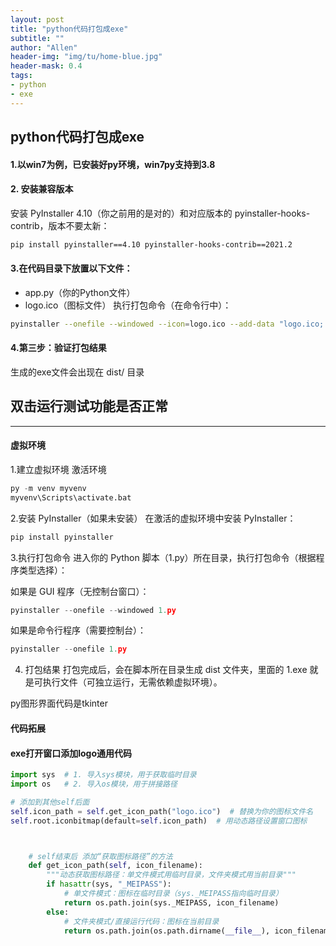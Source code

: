 ```yaml
---
layout: post
title: "python代码打包成exe"
subtitle: ""
author: "Allen"
header-img: "img/tu/home-blue.jpg"
header-mask: 0.4
tags:
- python
- exe
---
```

## python代码打包成exe

#### 1.以win7为例，已安装好py环境，win7py支持到3.8

#### 2. 安装兼容版本
安装 PyInstaller 4.10（你之前用的是对的）和对应版本的 pyinstaller-hooks-contrib，版本不要太新：
```bash
pip install pyinstaller==4.10 pyinstaller-hooks-contrib==2021.2
```
#### 3.在代码目录下放置以下文件：
- app.py（你的Python文件）
- logo.ico（图标文件）
执行打包命令（在命令行中）：

```bash
pyinstaller --onefile --windowed --icon=logo.ico --add-data "logo.ico;." app.py
```

#### 4.第三步：验证打包结果
生成的exe文件会出现在 dist/ 目录

双击运行测试功能是否正常
---
---

#### 虚拟环境

1.建立虚拟环境 激活环境

```py
py -m venv myvenv
myvenv\Scripts\activate.bat
```
2.安装 PyInstaller（如果未安装）
在激活的虚拟环境中安装 PyInstaller：
```py
pip install pyinstaller
```
3.执行打包命令
进入你的 Python 脚本（1.py）所在目录，执行打包命令（根据程序类型选择）：

如果是 GUI 程序（无控制台窗口）：
```py
pyinstaller --onefile --windowed 1.py
```
如果是命令行程序（需要控制台）：
```py
pyinstaller --onefile 1.py
```
4. 打包结果
打包完成后，会在脚本所在目录生成 dist 文件夹，里面的 1.exe 就是可执行文件（可独立运行，无需依赖虚拟环境）。


py图形界面代码是tkinter
#### 代码拓展

#### exe打开窗口添加logo通用代码

```py
import sys  # 1. 导入sys模块，用于获取临时目录
import os   # 2. 导入os模块，用于拼接路径

# 添加到其他self后面
self.icon_path = self.get_icon_path("logo.ico")  # 替换为你的图标文件名
self.root.iconbitmap(default=self.icon_path)  # 用动态路径设置窗口图标



    # self结束后 添加“获取图标路径”的方法
    def get_icon_path(self, icon_filename):
        """动态获取图标路径：单文件模式用临时目录，文件夹模式用当前目录"""
        if hasattr(sys, "_MEIPASS"):
            # 单文件模式：图标在临时目录（sys._MEIPASS指向临时目录）
            return os.path.join(sys._MEIPASS, icon_filename)
        else:
            # 文件夹模式/直接运行代码：图标在当前目录
            return os.path.join(os.path.dirname(__file__), icon_filename)
```




